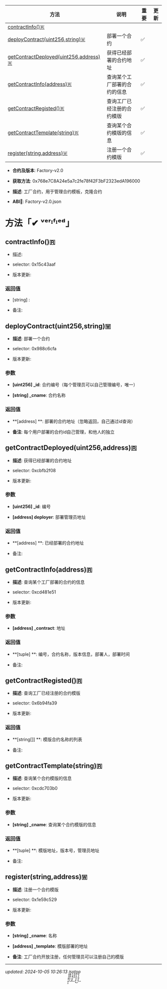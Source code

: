 | 方法   | 说明  | 重要  | 更新    |
|-------|-------|-------|-------|
| [contractInfo()🇷](#contractInfo()🇷)|  |  |  |
| [deployContract(uint256,string)🇼](#deployContract(uint256,string)🇼)| 部署一个合约 | ✅ |  |
| [getContractDeployed(uint256,address)🇷](#getContractDeployed(uint256,address)🇷)| 获得已经部署的合约地址 | ✅ |  |
| [getContractInfo(address)🇷](#getContractInfo(address)🇷)| 查询某个工厂部署的合约的信息 | ✅ |  |
| [getContractRegisted()🇷](#getContractRegisted()🇷)| 查询工厂已经注册的合约模版 | ✅ |  |
| [getContractTemplate(string)🇷](#getContractTemplate(string)🇷)| 查询某个合约模版的信息 | ✅ |  |
| [register(string,address)🇼](#register(string,address)🇼)| 注册一个合约模版 | ✅ |  |

- **合约及版本**: Factory-v2.0

- **获取方法**: 0x768e7C8A24e5a7c2fe78f42F3bF2323edA196000

- **描述**: 工厂合约，用于管理合约模板，克隆合约

- **ABI📝**: Factory-v2.0.json

# 方法「✔ ᵛᵉʳᶦᶠᶦᵉᵈ」

## <b id="contractInfo()🇷">contractInfo()🇷</b>
- 描述: 

- selector: 0x15c43aaf

- 版本更新: 

### 返回值

- [string] : 

- 备注: 

## <b id="deployContract(uint256,string)🇼">deployContract(uint256,string)🇼</b>
- **描述**: 部署一个合约

- selector: 0x988c6cfa

- 版本更新: 

### 参数

- **[uint256] _id**: 合约编号（每个管理员可以自己管理编号，唯一）

- **[string] _cname**: 合约名称

### 返回值

- **[address] **: 部署的合约地址（忽略返回，自己通过id查询）

- **备注**: 每个用户部署的合约id自己管理，和他人的独立

## <b id="getContractDeployed(uint256,address)🇷">getContractDeployed(uint256,address)🇷</b>
- **描述**: 获得已经部署的合约地址

- selector: 0xcbfb2f08

- 版本更新: 

### 参数

- **[uint256] _id**: 编号

- **[address] deployer**: 部署管理员地址

### 返回值

- **[address] **: 已经部署的合约地址

- 备注: 

## <b id="getContractInfo(address)🇷">getContractInfo(address)🇷</b>
- **描述**: 查询某个工厂部署的合约的信息

- selector: 0xcd481e51

- 版本更新: 

### 参数

- **[address] _contract**: 地址

### 返回值

- **[tuple] **: 编号，合约名称，版本信息，部署人，部署时间

- 备注: 

## <b id="getContractRegisted()🇷">getContractRegisted()🇷</b>
- **描述**: 查询工厂已经注册的合约模版

- selector: 0x6b94fa39

- 版本更新: 

### 返回值

- **[string[]] **: 模版合约名称的列表

- 备注: 

## <b id="getContractTemplate(string)🇷">getContractTemplate(string)🇷</b>
- **描述**: 查询某个合约模版的信息

- selector: 0xcdc703b0

- 版本更新: 

### 参数

- **[string] _cname**: 查询某个合约模版的信息

### 返回值

- **[tuple] **: 模版地址，版本号，管理员地址

- 备注: 

## <b id="register(string,address)🇼">register(string,address)🇼</b>
- **描述**: 注册一个合约模版

- selector: 0x1e59c529

- 版本更新: 

### 参数

- **[string] _cname**: 名称

- **[address] _template**: 模版部署的地址

- **备注**: 工厂合约开放注册，任何管理员可以注册自己的模版

___

*updated: 2024-10-05 10:26:13    i̧͎̩̦̯͓͓͔̯̦̭s͖̰̫͈̬͕̱̠͜o̖̗̩̬̥͖͕̝͢t̢͖̤̙̲o̪͉͕̲͔͉͈̥͕͜p̘̞͎̪̩̤͓͢*

